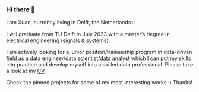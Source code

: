 ### Hi there 👋

I am Xuan, currently living in Delft, the Netherlands✨

I will graduate from TU Delft in July 2023 with a master’s degree in electrical engineering (signals & systems).

I am actively looking for a junior position/traineeship program in data-driven field as a data engineer/data scientist/data analyst which I can put my skills into practice and develop myself into a skilled data professional. Please take a look at my [CV](https://xuangao6.github.io/documents/X.Gao_CV.pdf).

Check the pinned projects for some of my most interesting works :) Thanks!


<!--
**xuangao6/xuangao6** is a ✨ _special_ ✨ repository because its `README.md` (this file) appears on your GitHub profile.

Here are some ideas to get you started:

- 🔭 I’m currently working on ...
- 🌱 I’m currently learning ...
- 👯 I’m looking to collaborate on ...
- 🤔 I’m looking for help with ...
- 💬 Ask me about ...
- 📫 How to reach me: ...
- 😄 Pronouns: ...
- ⚡ Fun fact: ...
-->
